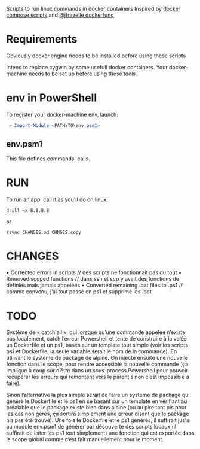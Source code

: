 Scripts to run linux commands in docker containers
Inspired by [docker compose scripts](https://github.com/docker/compose/tree/master/script) and [@jfrazelle dockerfunc](https://github.com/jfrazelle/dotfiles/blob/master/.dockerfunc)

# Requirements
Obviously docker engine needs to be installed before using these scripts

Intend to replace cygwin by some usefull docker containers.
Your docker-machine needs to be set up before using these tools.

# env in PowerShell
To register your docker-machine env, launch:
```PowerShell
 > Import-Module <PATH\TO\env.psm1>
 ```
## env.psm1
This file defines commands' calls.

# RUN
To run an app, call it as you'll do on linux:
```
drill –x 8.8.8.8
```
or
```
rsync CHANGES.md CHNGES.copy
```


# CHANGES
•	Corrected errors in scripts // des scripts ne fonctionnait pas du tout
•	Removed scoped functions // dans ssh et scp y avait des fonctions de définies mais jamais appelées
•	Converted remaining .bat files to .ps1 // comme convenu, j’ai tout passé en ps1 et supprimé les .bat

# TODO
Système de « catch all », qui lorsque qu’une commande appelée n’existe pas localement, catch l’erreur Powershell et tente de construire à la volée un Dockerfile et un ps1, basés sur un template tout simple (voir les scripts ps1 et Dockerfile, la seule variable serait le nom de la commande). En utilisant le système de package de alpine. On injecte ensuite une nouvelle fonction dans le scope, pour rendre accessible la nouvelle commande (ça implique à coup sûr d’être dans un sous-process Powershell pour pouvoir récupérer les erreurs qui remontent vers le parent sinon c’est impossible à faire).

Sinon l’alternative la plus simple serait de faire un système de package qui génère le Dockerfile et le ps1 en se basant sur un template en vérifiant au préalable que le package existe bien dans alpine (ou au pire tant pis pour les cas non gérés, ça sortira simplement une erreur disant que le package n’a pas été trouvé). Une fois le Dockerfile et le ps1 générés, il suffirait juste au module env.psm1 de générer par découverte des scripts locaux  (il suffirait de lister les ps1 tout simplement) une fonction qui est exportée dans le scope global comme c’est fait manuellement pour le moment.

